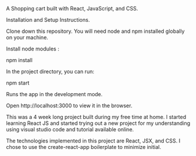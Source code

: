 A  Shopping cart built with React, JavaScript, and CSS.




Installation and Setup Instructions.

Clone down this repository. You will need node and npm installed globally on your machine.

Install node modules :

npm install

In the project directory, you can run:

npm start

Runs the app in the development mode.

Open http://localhost:3000 to view it in the browser.


This was a 4 week long project built during my free time at home. I started learning React JS and started trying out a new project for my understanding using visual studio code and tutorial available online.

The technologies implemented in this project are React, JSX, and CSS. I chose to use the create-react-app boilerplate to minimize initial. 


